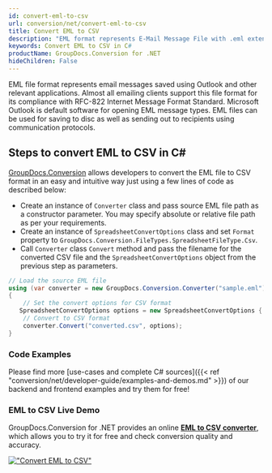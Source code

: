 ```yaml
---
id: convert-eml-to-csv
url: conversion/net/convert-eml-to-csv
title: Convert EML to CSV
description: "EML format represents E-Mail Message File with .eml extension. Learn how to convert EML to CSV file programmatically in C# language using GroupDocs.Conversion for .NET library."
keywords: Convert EML to CSV in C#
productName: GroupDocs.Conversion for .NET
hideChildren: False
---
```


EML file format represents email messages saved using Outlook and other relevant applications. Almost all emailing clients support this file format for its compliance with RFC-822 Internet Message Format Standard. Microsoft Outlook is default software for opening EML message types. EML files can be used for saving to disc as well as sending out to recipients using communication protocols.

## Steps to convert EML to CSV in C#

[GroupDocs.Conversion](https://products.groupdocs.com/conversion/net) allows developers to convert the EML file to CSV format in an easy and intuitive way just using a few lines of code as described below:

* Create an instance of `Converter` class and pass source EML file path as a constructor parameter. You may specify absolute or relative file path as per your requirements. 
* Create an instance of `SpreadsheetConvertOptions` class and set `Format` property to `GroupDocs.Conversion.FileTypes.SpreadsheetFileType.Csv`.
* Call `Converter` class `Convert` method and pass the filename for the converted CSV file and the `SpreadsheetConvertOptions` object from the previous step as parameters.

```csharp
// Load the source EML file
using (var converter = new GroupDocs.Conversion.Converter("sample.eml"))
{
    // Set the convert options for CSV format
   SpreadsheetConvertOptions options = new SpreadsheetConvertOptions { Format = GroupDocs.Conversion.FileTypes.SpreadsheetFileType.Csv };
    // Convert to CSV format
    converter.Convert("converted.csv", options);
}
```

### Code Examples

Please find more [use-cases and complete C# sources]({{< ref "conversion/net/developer-guide/examples-and-demos.md" >}}) of our backend and frontend examples and try them for free!

### EML to CSV Live Demo

GroupDocs.Conversion for .NET provides an online [**EML to CSV converter**](https://products.groupdocs.app/conversion/eml-to-csv), which allows you to try it for free and check conversion quality and accuracy.

[!["Convert EML to CSV"](conversion/net/images/convert-to-csv/convert-eml-to-csv.png)](https://products.groupdocs.app/conversion/eml-to-csv)
